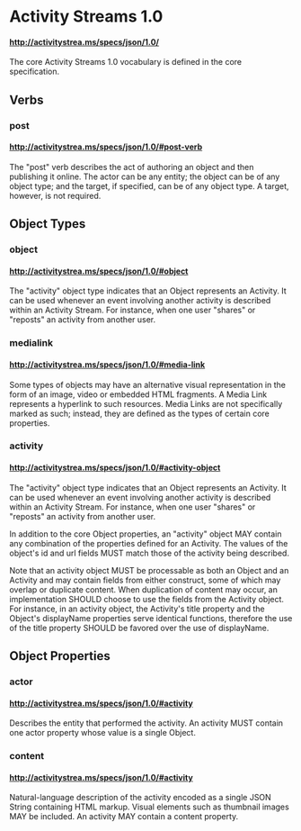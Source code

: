 # Activity Streams 1.0

#### http://activitystrea.ms/specs/json/1.0/

The core Activity Streams 1.0 vocabulary is defined in the core specification.


## Verbs

### post

#### http://activitystrea.ms/specs/json/1.0/#post-verb

The "post" verb describes the act of authoring an object and then publishing it online. The actor can be any entity; the object can be of any object type; and the target, if specified, can be of any object type. A target, however, is not required. 


## Object Types

### object

#### http://activitystrea.ms/specs/json/1.0/#object

The "activity" object type indicates that an Object represents an Activity. It can be used whenever an event involving another activity is described within an Activity Stream. For instance, when one user "shares" or "reposts" an activity from another user.


### medialink

#### http://activitystrea.ms/specs/json/1.0/#media-link

Some types of objects may have an alternative visual representation in the form of an image, video or embedded HTML fragments. A Media Link represents a hyperlink to such resources. Media Links are not specifically marked as such; instead, they are defined as the types of certain core properties. 

### activity

#### http://activitystrea.ms/specs/json/1.0/#activity-object

The "activity" object type indicates that an Object represents an Activity. It can be used whenever an event involving another activity is described within an Activity Stream. For instance, when one user "shares" or "reposts" an activity from another user.

In addition to the core Object properties, an "activity" object MAY contain any combination of the properties defined for an Activity. The values of the object's id and url fields MUST match those of the activity being described.

Note that an activity object MUST be processable as both an Object and an Activity and may contain fields from either construct, some of which may overlap or duplicate content. When duplication of content may occur, an implementation SHOULD choose to use the fields from the Activity object. For instance, in an activity object, the Activity's title property and the Object's displayName properties serve identical functions, therefore the use of the title property SHOULD be favored over the use of displayName.


## Object Properties

### actor

#### http://activitystrea.ms/specs/json/1.0/#activity

Describes the entity that performed the activity. An activity MUST contain one actor property whose value is a single Object.


### content 

#### http://activitystrea.ms/specs/json/1.0/#activity

Natural-language description of the activity encoded as a single JSON String containing HTML markup. Visual elements such as thumbnail images MAY be included. An activity MAY contain a content property.


